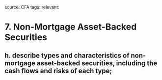 source: CFA
tags: 
relevant: 

# 7. Non-Mortgage Asset-Backed Securities

## h. describe types and characteristics of non-mortgage asset-backed securities, including the cash flows and risks of each type;

